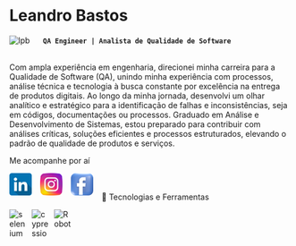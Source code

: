 
#  Leandro Bastos 
<img 
    align="left" 
    alt="lpb" 
    title="lpb"
    width="45px" 
    style="padding-right: 15px;" 
    src="https://github.com/qaleandro/Icons1/blob/main/logo_leandro.png"
  />
  
**`QA Engineer | Analista de Qualidade de Software`**
<br>
<br>

Com ampla experiência em engenharia, direcionei minha carreira para a Qualidade de Software (QA), unindo minha experiência com processos, análise técnica e tecnologia à busca constante por excelência na entrega de produtos digitais.
Ao longo da minha jornada, desenvolvi um olhar analítico e estratégico para a identificação de falhas e inconsistências, seja em códigos, documentações ou processos. Graduado em Análise e Desenvolvimento de Sistemas, estou preparado para contribuir com análises críticas, soluções eficientes e processos estruturados, elevando o padrão de qualidade de produtos e serviços.

Me acompanhe por aí

<img 
    align="left" 
    alt="bi" 
    title="bi"
    width="40px" 
    style="padding-right: 15px;" 
    src="https://github.com/qaleandro/Icon/blob/main/linkedin_icon-icons.com_53609.png"
  />

  <img 
    align="left" 
    alt="bi" 
    title="bi"
    width="40px" 
    style="padding-right: 15px;" 
    src="https://github.com/qaleandro/Icon/blob/main/instagram.png"
  />

   <img 
    align="left" 
    alt="bi" 
    title="bi"
    width="40px" 
    style="padding-right: 15px;" 
    src="https://github.com/qaleandro/Icon/blob/main/facebook_logo_icon_181742%20(1).png"
  />
<br>
<br>
🤖 Tecnologias e Ferramentas

<img 
    align="left" 
    alt="selenium" 
    title="selenium"
    width="30px" 
    style="padding-right: 10px;" 
    src="https://cdn.jsdelivr.net/gh/devicons/devicon@latest/icons/selenium/selenium-original.svg" 
  />

  <img 
    align="left" 
    alt="cypressio" 
    title="cypressio"
    width="30px" 
    style="padding-right: 10px;" 
    src="https://cdn.jsdelivr.net/gh/devicons/devicon@latest/icons/cypressio/cypressio-original.svg"          
  />

  
<img 
    align="left" 
    alt="Robot" 
    title="Robot"
    width="30px" 
    style="padding-right: 10px;" 
    src="https://github.com/qaleandro/Icons1/blob/main/robotframework-svgrepo-com%20(1).svg"
  />

